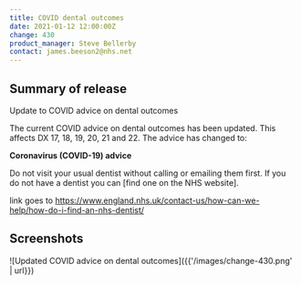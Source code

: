 ```yaml
---
title: COVID dental outcomes
date: 2021-01-12 12:00:00Z
change: 430
product_manager: Steve Bellerby
contact: james.beeson2@nhs.net
---
```


## Summary of release

Update to COVID advice on dental outcomes

The current COVID advice on dental outcomes has been updated. This affects DX 17, 18, 19, 20, 21 and 22. The advice has changed to:

**Coronavirus (COVID-19) advice**

Do not visit your usual dentist without calling or emailing them first. If you do not have a dentist you can [find one on the NHS website].

link goes to https://www.england.nhs.uk/contact-us/how-can-we-help/how-do-i-find-an-nhs-dentist/

## Screenshots

![Updated COVID advice on dental outcomes]({{'/images/change-430.png' | url}})
